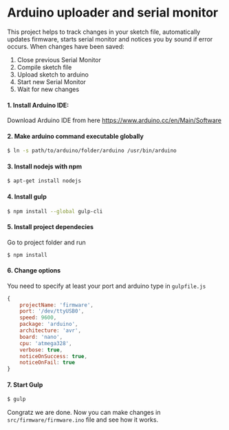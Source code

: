 # Arduino uploader and serial monitor

This project helps to track changes in your sketch file, automatically updates firmware, starts serial monitor and notices you by sound if error occurs. When changes have been saved:

 1. Close previous Serial Monitor
 2. Compile sketch file
 3. Upload sketch to arduino
 4. Start new Serial Monitor
 5. Wait for new changes


#### 1. Install Arduino IDE:

Download Arduino IDE from here https://www.arduino.cc/en/Main/Software

#### 2. Make arduino command executable globally

```sh
$ ln -s path/to/arduino/folder/arduino /usr/bin/arduino
```

#### 3. Install nodejs with npm

```sh
$ apt-get install nodejs
```

#### 4. Install gulp

```sh
$ npm install --global gulp-cli
```

#### 5. Install project dependecies

Go to project folder and run 

```sh
$ npm install
```

#### 6. Change options

You need to specify at least your port and arduino type in `gulpfile.js`

```js
{
    projectName: 'firmware',
    port: '/dev/ttyUSB0',
    speed: 9600,
    package: 'arduino',
    architecture: 'avr',
    board: 'nano',
    cpu: 'atmega328',
    verbose: true,
    noticeOnSuccess: true,
    noticeOnFail: true
}
```

#### 7. Start Gulp 

```sh
$ gulp
```

Congratz we are done. Now you can make changes in `src/firmware/firmware.ino` file and see how it works.
